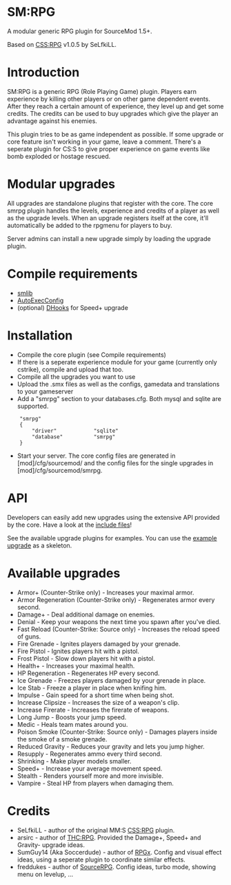 SM:RPG
=====

A modular generic RPG plugin for SourceMod 1.5+.

Based on [CSS:RPG](http://forums.alliedmods.net/showthread.php?t=51039) v1.0.5 by SeLfkiLL.

# Introduction
SM:RPG is a generic RPG (Role Playing Game) plugin. Players earn experience by killing other players or on other game dependent events. After they reach a certain amount of experience, they level up and get some credits.
The credits can be used to buy upgrades which give the player an advantage against his enemies.

This plugin tries to be as game independent as possible. If some upgrade or core feature isn't working in your game, leave a comment.
There's a seperate plugin for CS:S to give proper experience on game events like bomb exploded or hostage rescued.

# Modular upgrades
All upgrades are standalone plugins that register with the core. The core smrpg plugin handles the levels, experience and credits of a player as well as the upgrade levels.
When an upgrade registers itself at the core, it'll automatically be added to the rpgmenu for players to buy.

Server admins can install a new upgrade simply by loading the upgrade plugin.

# Compile requirements
* [smlib](https://github.com/bcserv/smlib)
* [AutoExecConfig](https://github.com/Impact123/AutoExecConfig)
* (optional) [DHooks](https://forums.alliedmods.net/showthread.php?t=180114) for Speed+ upgrade

# Installation
* Compile the core plugin (see Compile requirements)
* If there is a seperate experience module for your game (currently only cstrike), compile and upload that too.
* Compile all the upgrades you want to use
* Upload the .smx files as well as the configs, gamedata and translations to your gameserver
* Add a "smrpg" section to your databases.cfg. Both mysql and sqlite are supported.

```
	"smrpg"
	{
		"driver"			"sqlite"
		"database"			"smrpg"
	}
```
* Start your server. The core config files are generated in [mod]/cfg/sourcemod/ and the config files for the single upgrades in [mod]/cfg/sourcemod/smrpg.

# API
Developers can easily add new upgrades using the extensive API provided by the core.
Have a look at the [include files](https://github.com/peace-maker/smrpg/blob/master/scripting/include)!

See the available upgrade plugins for examples. You can use the [example upgrade](https://github.com/peace-maker/smrpg/blob/master/scripting/upgrades/smrpg_upgrade_example.sp) as a skeleton.

# Available upgrades
* Armor+ (Counter-Strike only) - Increases your maximal armor.
* Armor Regeneration (Counter-Strike only) - Regenerates armor every second.
* Damage+ - Deal additional damage on enemies.
* Denial - Keep your weapons the next time you spawn after you've died.
* Fast Reload (Counter-Strike: Source only) - Increases the reload speed of guns.
* Fire Grenade - Ignites players damaged by your grenade.
* Fire Pistol - Ignites players hit with a pistol.
* Frost Pistol - Slow down players hit with a pistol.
* Health+ - Increases your maximal health.
* HP Regeneration - Regenerates HP every second.
* Ice Grenade - Freezes players damaged by your grenade in place.
* Ice Stab - Freeze a player in place when knifing him.
* Impulse - Gain speed for a short time when being shot.
* Increase Clipsize - Increases the size of a weapon's clip.
* Increase Firerate - Increases the firerate of weapons.
* Long Jump - Boosts your jump speed.
* Medic - Heals team mates around you.
* Poison Smoke (Counter-Strike: Source only) - Damages players inside the smoke of a smoke grenade.
* Reduced Gravity - Reduces your gravity and lets you jump higher.
* Resupply - Regenerates ammo every third second.
* Shrinking - Make player models smaller.
* Speed+ - Increase your average movement speed.
* Stealth - Renders yourself more and more invisible.
* Vampire - Steal HP from players when damaging them.

# Credits
* SeLfkiLL - author of the original MM:S [CSS:RPG](http://forums.alliedmods.net/showthread.php?t=51039) plugin.
* arsirc - author of [THC:RPG](https://forums.alliedmods.net/showthread.php?t=123596). Provided the Damage+, Speed+ and Gravity- upgrade ideas.
* SumGuy14 (Aka Soccerdude) - author of [RPGx](https://forums.alliedmods.net/showthread.php?t=56877). Config and visual effect ideas, using a seperate plugin to coordinate similar effects.
* freddukes - author of [SourceRPG](http://forums.eventscripts.com/viewtopic.php?f=27&t=20789). Config ideas, turbo mode, showing menu on levelup, ...